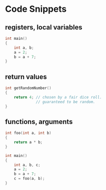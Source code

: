 # Code Snippets

## registers, local variables

```C
int main()
{
    int a, b;
    a = 2;
    b = a + 7;
}
```

## return values

```C
int getRandomNumber()
{
    return 4; // chosen by a fair dice roll.
              // guaranteed to be random.
}
```

## functions, arguments

```C
int foo(int a, int b)
{
    return a * b;
}

int main()
{
    int a, b, c;
    a = 2;
    b = a + 7;
    c = foo(a, b);
}
```

